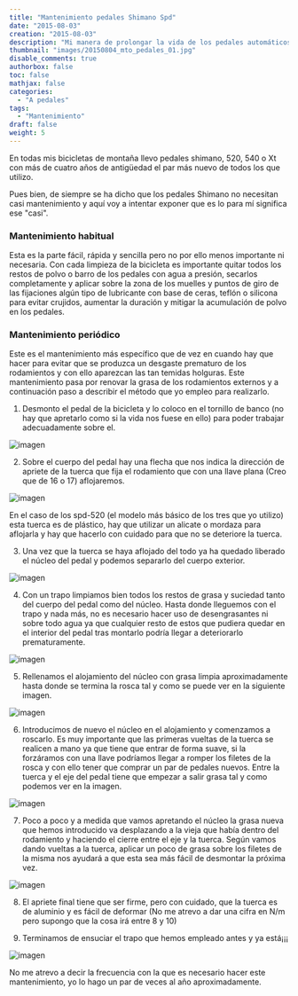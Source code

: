 ```yaml
---
title: "Mantenimiento pedales Shimano Spd"
date: "2015-08-03"
creation: "2015-08-03"
description: "Mi manera de prolongar la vida de los pedales automáticos spd de Shimano"
thumbnail: "images/20150804_mto_pedales_01.jpg"
disable_comments: true
authorbox: false
toc: false
mathjax: false
categories:
  - "A pedales"
tags:
  - "Mantenimiento"
draft: false
weight: 5
---
```

En todas mis bicicletas de montaña llevo pedales shimano, 520, 540 o Xt con más de cuatro años de antigüedad el par más nuevo de todos los que utilizo.

Pues bien, de siempre se ha dicho que los pedales Shimano no necesitan casi mantenimiento y aquí voy a intentar exponer que es lo para mí significa ese "casi".

### Mantenimiento habitual
Esta es la parte fácil, rápida y sencilla pero no por ello menos importante ni necesaria. Con cada limpieza de la bicicleta es importante quitar todos los restos de polvo o barro de los pedales con agua a presión, secarlos completamente y aplicar sobre la zona de los muelles y puntos de giro de las fijaciones algún tipo de lubricante con base de ceras, teflón o silicona para evitar crujidos, aumentar la duración y mitigar la acumulación de polvo en los pedales.

### Mantenimiento periódico
Este es el mantenimiento más específico que de vez en cuando hay que hacer para evitar que se produzca un desgaste prematuro de los rodamientos y con ello aparezcan las tan temidas holguras. Este mantenimiento pasa por renovar la grasa de los rodamientos externos y a continuación paso a describir el método que yo empleo para realizarlo.

1. Desmonto el pedal de la bicicleta y lo coloco en el tornillo de banco (no hay que apretarlo como si la vida nos fuese en ello) para poder trabajar adecuadamente sobre el.
  
![imagen][2]

2. Sobre el cuerpo del pedal hay una flecha que nos indica la dirección de apriete de la tuerca que fija el rodamiento que con una llave plana (Creo que de 16 o 17) aflojaremos.
  
![imagen][3]
  
En el caso de los spd-520 (el modelo más básico de los tres que yo utilizo) esta tuerca es de plástico, hay que utilizar un alicate o mordaza para aflojarla y hay que hacerlo con cuidado para que no se deteriore la tuerca.

3. Una vez que la tuerca se haya aflojado del todo ya ha quedado liberado el núcleo del pedal y podemos separarlo del cuerpo exterior.
  
![imagen][4]

4. Con un trapo limpiamos bien todos los restos de grasa y suciedad tanto del cuerpo del pedal como del núcleo. Hasta donde lleguemos con el trapo y nada más, no es necesario hacer uso de desengrasantes ni sobre todo agua ya que cualquier resto de estos que pudiera quedar en el interior del pedal tras montarlo podría llegar a deteriorarlo prematuramente.
  
![imagen][5]

5. Rellenamos el alojamiento del núcleo con grasa limpia aproximadamente hasta donde se termina la rosca tal y como se puede ver en la siguiente imagen.
  
![imagen][6]

6. Introducimos de nuevo el núcleo en el alojamiento y comenzamos a roscarlo. Es muy importante que las primeras vueltas de la tuerca se realicen a mano ya que tiene que entrar de forma suave, si la forzáramos con una llave podríamos llegar a romper los filetes de la rosca y con ello tener que comprar un par de pedales nuevos. Entre la tuerca y el eje del pedal tiene que empezar a salir grasa tal y como podemos ver en la imagen.
  
![imagen][7]

7. Poco a poco y a medida que vamos apretando el núcleo la grasa nueva que hemos introducido va desplazando a la vieja que había dentro del rodamiento y haciendo el cierre entre el eje y la tuerca. Según vamos dando vueltas a la tuerca, aplicar un poco de grasa sobre los filetes de la misma nos ayudará a que esta sea más fácil de desmontar la próxima vez.
  
![imagen][8]

8. El apriete final tiene que ser firme, pero con cuidado, que la tuerca es de aluminio y es fácil de deformar (No me atrevo a dar una cifra en N/m pero supongo que la cosa irá entre 8 y 10)

9. Terminamos de ensuciar el trapo que hemos empleado antes y ya está¡¡¡
  
![imagen][9]

No me atrevo a decir la frecuencia con la que es necesario hacer este mantenimiento, yo lo hago un par de veces al año aproximadamente.

[2]: /images/20150804_mto_pedales_02.jpg
[3]: /images/20150804_mto_pedales_03.jpg
[4]: /images/20150804_mto_pedales_04.jpg
[5]: /images/20150804_mto_pedales_05.jpg
[6]: /images/20150804_mto_pedales_06.jpg
[7]: /images/20150804_mto_pedales_07.jpg
[8]: /images/20150804_mto_pedales_08.jpg
[9]: /images/20150804_mto_pedales_09.jpg
